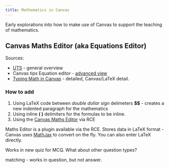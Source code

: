 ```yaml
---
title: Mathematics in Canvas
---
```

Early explorations into how to make use of Canvas to support the teaching of mathematics.

## Canvas Maths Editor (aka Equations Editor)

Sources: 

- [UTS](https://lx.uts.edu.au/collections/building-your-canvas-course/resources/canvas-math-editor/) - general overview
- Canvas tips Equation editor - [advanced view](https://community.canvaslms.com/t5/Canvas-Resource-Documents/Canvas-Equation-Editor-Tips-Advanced-View/ta-p/387058)
- [Typing Math in Canvas](https://www.cs.odu.edu/~zeil/cs390/latest/Public/texmath/index.html) - detailed, Canvas/LaTeX detail.

### How to add

1. Using LaTeX code between _double dollar sign_ delimeters **$$** - creates a new indented paragraph for the mathematics
2. Using inline **\( \)** delimiters for the formulas to be inline.
2. Using the [Canvas Maths Editor](https://lx.uts.edu.au/collections/building-your-canvas-course/resources/canvas-math-editor/#maths_editor) via RCE

Maths Editor is a plugin available via the RCE. Stores data in LaTeX format - Canvas uses [MathJax](https://www.mathjax.org/) to convert on the fly.  You can also enter LaTeX directly.

Works in new quiz for MCQ. What about other question types?

matching - works in question, but not answer.